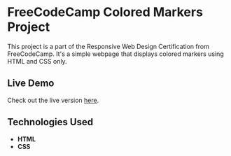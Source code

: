 # FreeCodeCamp Colored Markers Project

This project is a part of the Responsive Web Design Certification from FreeCodeCamp. It's a simple webpage that displays colored markers using HTML and CSS only.

## Live Demo

Check out the live version [here](https://ahmedmahmoudmmd.github.io/freecodecamp_project2/).


## Technologies Used

- **HTML** 
- **CSS**


